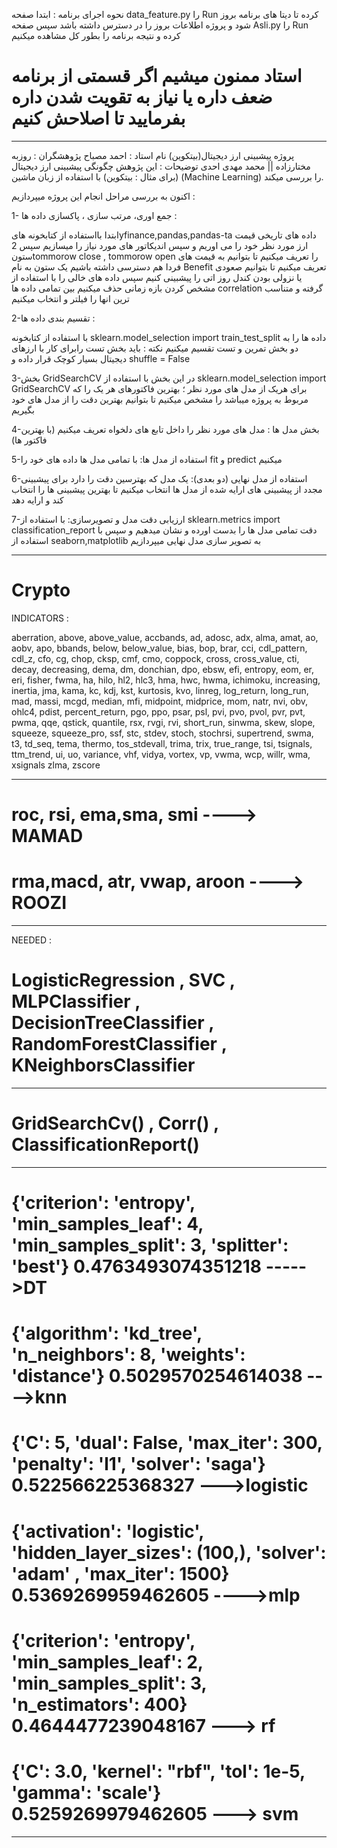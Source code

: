 نحوه اجرای برنامه :
ابتدا صفحه data_feature.py را Run کرده تا دیتا های برنامه بروز شود و پروژه اطلاعات بروز را در دسترس داشته باشد
سپس صفحه Asli.py را Run کرده و نتیجه برنامه را بطور کل مشاهده میکنیم

#  استاد ممنون میشیم اگر قسمتی از برنامه ضعف داره یا نیاز به تقویت شدن داره  بفرمایید تا اصلاحش کنیم

-------------------------------------------------------------------------------------------------

پروژه پیشبینی ارز دیجیتال(بیتکوین)
نام استاد : احمد مصباح
پژوهشگران : روزبه مختارزاده  ||  محمد مهدی احدی
توضیحات : این پژوهش چگونگی پیشبینی ارز دیجیتال (برای مثال : بیتکوین) با استفاده از زبان ماشین (Machine Learning) را بررسی میکند.

اکنون به بررسی مراحل انجام این پروژه میپردازیم :


1- جمع اوری، مرتب سازی ، پاکسازی داده ها :

ابتدا بااستفاده از کتابخونه هایyfinance,pandas,pandas-ta داده های تاریخی قیمت ارز مورد نظر خود را می اوریم و سپس اندیکاتور های مورد نیاز را میسازیم
سپس 2 ستونtommorow close , tommorow open را تعریف میکنیم تا بتوانیم به قیمت های فردا هم دسترسی داشته باشیم
یک ستون به نام Benefit  تعریف میکنیم تا بتوانیم صعودی یا نزولی بودن کندل روز اتی را پیشبینی کنیم
سپس داده های خالی را با استفاده از مشخص کردن بازه زمانی  حذف میکنیم 
بین تمامی داده ها correlation گرفته و متناسب ترین انها را فیلتر و انتخاب میکنیم 

2-تقسیم بندی داده ها :

با استفاده از کتابخونه sklearn.model_selection import train_test_split  داده ها را به دو بخش تمرین و تست تقسیم میکنیم 
نکته : باید بخش تست رابرای کار با ارزهای دیجیتال بسیار کوچک قرار داده و shuffle =  False


3-بخش GridSearchCV 
در این بخش با استفاده از sklearn.model_selection import GridSearchCV برای هریک از مدل های مورد نظر ؛ بهترین فاکتورهای هر یک را که مربوط به پروژه میباشد را مشخص میکنیم تا بتوانیم بهترین دقت را از مدل های خود بگیریم


4-بخش مدل ها :
مدل های مورد نظر را داخل تابع های دلخواه تعریف میکنیم (با بهترین فاکتور ها)


5-استفاده از مدل ها:
با تمامی مدل ها داده های خود را fit و predict میکنیم


6-استفاده از مدل نهایی (دو بعدی):
یک مدل که بهترسین دقت را دارد برای پیشبینی مجدد از پیشبینی های ارایه شده از مدل ها انتخاب میکنیم تا بهترین پیشبینی ها را انتخاب کند و ارایه دهد


7-ارزیابی دقت مدل و تصویرسازی:
با استفاده از sklearn.metrics import classification_report دقت تمامی مدل ها را بدست اورده و نشان میدهیم و سپس با استفاده از seaborn,matplotlib  به تصویر سازی مدل نهایی میپردازیم


-----------------------------------------------------------------------------------------------------

# Crypto

INDICATORS :

aberration, above, above_value, accbands, ad, adosc, adx,
alma, amat, ao, aobv, apo, bbands,
below, below_value, bias, bop, brar, cci, cdl_pattern, cdl_z,
cfo, cg, chop, cksp, cmf, cmo, coppock, cross, cross_value,
cti, decay, decreasing, dema, dm, donchian, dpo, ebsw, efi,
entropy, eom, er, eri, fisher, fwma, ha, hilo, hl2, hlc3, hma, hwc,
hwma, ichimoku, increasing, inertia, jma, kama, kc, kdj, kst, kurtosis,
kvo, linreg, log_return, long_run, mad, massi, mcgd, median, mfi,
midpoint, midprice, mom, natr, nvi, obv, ohlc4, pdist, percent_return, pgo,
ppo, psar, psl, pvi, pvo, pvol, pvr, pvt, pwma, qqe, qstick, quantile,
rsx, rvgi, rvi, short_run, sinwma, skew, slope, squeeze,
squeeze_pro, ssf, stc, stdev, stoch, stochrsi, supertrend, swma, t3, td_seq,
tema, thermo, tos_stdevall, trima, trix, true_range, tsi, tsignals, ttm_trend,
ui, uo, variance, vhf, vidya, vortex, vp, vwma, wcp, willr, wma, xsignals
zlma, zscore

-----------------------------------------------------------------------------------------------------

# roc, rsi, ema,sma, smi ----> MAMAD

# rma,macd, atr, vwap, aroon ----> ROOZI

-----------------------------------------------------------------------------------------------------
NEEDED :

# LogisticRegression , SVC , MLPClassifier , DecisionTreeClassifier , RandomForestClassifier , KNeighborsClassifier

-----------------------------------------------------------------------------------------------------
# GridSearchCv() , Corr() , ClassificationReport()
-----------------------------------------------------------------------------------------------------

# {'criterion': 'entropy', 'min_samples_leaf': 4, 'min_samples_split': 3, 'splitter': 'best'} 0.4763493074351218 ----->DT

# {'algorithm': 'kd_tree', 'n_neighbors': 8, 'weights': 'distance'} 0.5029570254614038 ---->knn

# {'C': 5, 'dual': False, 'max_iter': 300, 'penalty': 'l1', 'solver': 'saga'} 0.522566225368327 --->logistic

# {'activation': 'logistic', 'hidden_layer_sizes': (100,), 'solver': 'adam' , 'max_iter': 1500} 0.5369269959462605 ---->mlp

# {'criterion': 'entropy', 'min_samples_leaf': 2, 'min_samples_split': 3, 'n_estimators': 400} 0.4644477239048167 ---> rf

# {'C': 3.0, 'kernel': "rbf", 'tol': 1e-5, 'gamma': 'scale'}  0.5259269979462605  ---> svm
-----------------------------------------------------------------------------------------------------

